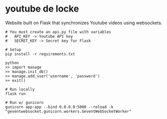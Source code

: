 # youtube de locke
Website built on Flask that synchronizes Youtube videos using websockets.

```
# You must create an api.py file with variables 
# 	API_KEY -> Youtube API key
#	SECRET_KEY -> Secret key for Flask

# Setup
pip install -r requirements.txt 

python 
>> import manage
>> manage.init_db()
>> manage.add_user('username', 'password')
>> exit()

# Run locally
flask run

# Run w/ gunicorn 
gunicorn app:app --bind 0.0.0.0:5000 --reload -k "geventwebsocket.gunicorn.workers.GeventWebSocketWorker" 
```